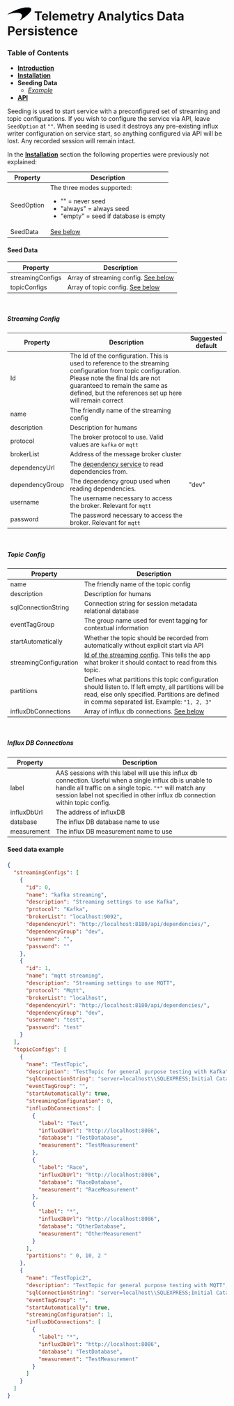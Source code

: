 # ![logo](/docs/branding.png) Telemetry Analytics Data Persistence

### Table of Contents
- [**Introduction**](/README.md)<br>
- [**Installation**](/docs/Installation.md)<br>
- **Seeding Data**<br>
  - [*Example*](#seed-data-example)<br>
- [**API**](/docs/API.md)<br>

Seeding is used to start service with a preconfigured set of streaming and topic configurations. If you wish to configure the service via API, leave ```SeedOption``` at `""`. When seeding is used it destroys any pre-existing influx writer configuration on service start, so anything configured via API will be lost. Any recorded session will remain intact.

In the [**Installation**](/docs/Installation.md) section the following properties were previously not explained:

| Property | Description |
|--|--|
| SeedOption |  The three modes supported: <br> <ul><li> "" = never seed </li> <li> "always" = always seed </li><li> "empty" = seed if database is empty </li></ul>
| SeedData | [See below](#seed-data) 

#### Seed Data
| Property | Description | 
|--|--|
| streamingConfigs | Array of streaming config. [See below](#streaming-config) |
| topicConfigs | Array of topic config. [See below](#topic-config) |

</br>

##### Streaming Config
| Property | Description | Suggested default |
|--|--|--|
| Id | The Id of the configuration. This is used to reference to the streaming configuration from topic configuration. Please note the final Ids are not guaranteed to remain the same as defined, but the references set up here will remain correct |
| name | The friendly name of the streaming config |
| description | Description for humans |
| protocol | The broker protocol to use. Valid values are `kafka` or `mqtt` |
| brokerList | Address of the message broker cluster |
| dependencyUrl | The [dependency service](https://mclarenappliedtechnologies.zendesk.com/hc/en-us/articles/115003531373-API-Reference-Dependencies-Service) to read dependencies from. |
| dependencyGroup | The dependency group used when reading dependencies. | "dev"
| username | The username necessary to access the broker. Relevant for `mqtt` |
| password | The password necessary to access the broker. Relevant for `mqtt` |

</br>

##### Topic Config
| Property | Description | 
|--|--|
| name | The friendly name of the topic config |
| description | Description for humans |
| sqlConnectionString | Connection string for session metadata relational database |
| eventTagGroup | The group name used for event tagging for contextual information |
| startAutomatically | Whether the topic should be recorded from  automatically without explicit start via API |
| streamingConfiguration | [Id of the streaming config](#streaming-config). This tells the app what broker it should contact to read from this topic.
| partitions | Defines what partitions this topic configuration should listen to. If left empty, all partitions will be read, else only specified. Partitions are defined in comma separated list. Example: `"1, 2, 3"`
| influxDbConnections | Array of influx db connections. [See below](#influx-db-connections)

<br>

##### Influx DB Connections
| Property | Description | 
|--|--|
| label | AAS sessions with this label will use this influx db connection. Useful when a single influx db is unable to handle all traffic on a single topic. `"*"` will match any session label not specified in other influx db connection within topic config.
| influxDbUrl | The address of influxDB
| database | The influx DB database name to use
| measurement | The influx DB measurement name to use

#### Seed data example
```json
{
  "streamingConfigs": [
    {
      "id": 0,
      "name": "kafka streaming",
      "description": "Streaming settings to use Kafka",
      "protocol": "Kafka",
      "brokerList": "localhost:9092",
      "dependencyUrl": "http://localhost:8180/api/dependencies/",
      "dependencyGroup": "dev",
      "username": "",
      "password": ""
    },
    {
      "id": 1,
      "name": "mqtt streaming",
      "description": "Streaming settings to use MQTT",
      "protocol": "Mqtt",
      "brokerList": "localhost",
      "dependencyUrl": "http://localhost:8180/api/dependencies/",
      "dependencyGroup": "dev",
      "username": "test",
      "password": "test"
    }
  ],
  "topicConfigs": [
    {
      "name": "TestTopic",
      "description": "TestTopic for general purpose testing with Kafka",
      "sqlConnectionString": "server=localhost\\SQLEXPRESS;Initial Catalog=Test;Integrated Security=true;",
      "eventTagGroup": "",
      "startAutomatically": true,
      "streamingConfiguration": 0,
      "influxDbConnections": [
        {
          "label": "Test",
          "influxDbUrl": "http://localhost:8086",
          "database": "TestDatabase",
          "measurement": "TestMeasurement"
        },
        {
          "label": "Race",
          "influxDbUrl": "http://localhost:8086",
          "database": "RaceDatabase",
          "measurement": "RaceMeasurement"
        },
        {
          "label": "*",
          "influxDbUrl": "http://localhost:8086",
          "database": "OtherDatabase",
          "measurement": "OtherMeasurement"
        }
      ],
      "partitions": " 0, 10, 2 "
    },
    {
      "name": "TestTopic2",
      "description": "TestTopic for general purpose testing with MQTT",
      "sqlConnectionString": "server=localhost\\SQLEXPRESS;Initial Catalog=Test;Integrated Security=true;",
      "eventTagGroup": "",
      "startAutomatically": true,
      "streamingConfiguration": 1,
      "influxDbConnections": [
        {
          "label": "*",
          "influxDbUrl": "http://localhost:8086",
          "database": "TestDatabase",
          "measurement": "TestMeasurement"
        }
      ]
    }
  ]
}
```
